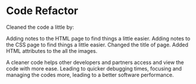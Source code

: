 # Code Refactor

Cleaned the code a little by:

Adding notes to the HTML page to find things a little easier.
Adding notes to the CSS page to find things a little easier.
Changed the title of page.
Added HTML attributes to the all the images.

A cleaner code helps other developers and partners access and view the code with more ease. Leading to quicker debugging times, focusing and managing the codes more, leading to a better software performance. 



